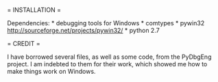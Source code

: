 
= INSTALLATION =

Dependencies:
    * debugging tools for Windows
    * comtypes
    * pywin32  http://sourceforge.net/projects/pywin32/
    * python 2.7

= CREDIT =

I have borrowed several files, as well as some code, from the PyDbgEng
project. I am indebted to them for their work, which showed me how to
make things work on Windows.
